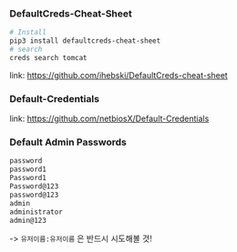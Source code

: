 ### DefaultCreds-Cheat-Sheet
```sh
# Install
pip3 install defaultcreds-cheat-sheet
# search
creds search tomcat
```
link: https://github.com/ihebski/DefaultCreds-cheat-sheet

### Default-Credentials
link: https://github.com/netbiosX/Default-Credentials

### Default Admin Passwords
```txt
password
password1
Password1
Password@123
password@123
admin
administrator
admin@123
```
-> `유저이름:유저이름` 은 반드시 시도해볼 것!

